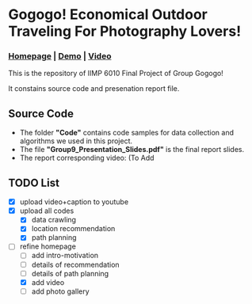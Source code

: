 # Gogogo! Economical Outdoor Traveling For Photography Lovers!

### [Homepage](https://chenyingshu.github.io/gogogo/) | [Demo](https://chenyingshu.github.io/gogogo/demo) | [Video](https://youtu.be/3rxb72IZaSg)

This is the repository of IIMP 6010 Final Project of Group Gogogo!

It constains source code and presenation report file.

## Source Code
- The folder **"Code"** contains code samples for data collection and algorithms we used in this project.
- The file **"Group9_Presentation_Slides.pdf"** is the final report slides.
- The report corresponding video: (To Add

## TODO List
- [x] upload video+caption to youtube
- [x] upload all codes
  - [x] data crawling
  - [x] location recommendation
  - [x] path planning
- [ ] refine homepage
  - [ ]  add intro-motivation
  - [ ]  details of recommendation
  - [ ]  details of path planning
  - [x]  add video
  - [ ]  add photo gallery
